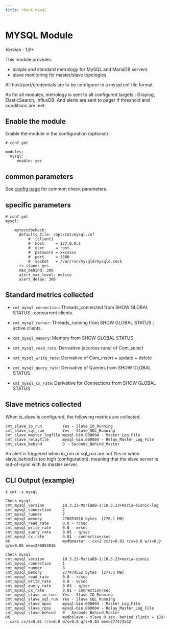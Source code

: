 ```yaml
---
title: check_mysql
---
```


# MYSQL Module
*Version : 1.8+*

This module provides:

* simple and standard metrology for MySQL and MariaDB servers
* slave monitoring for master/slave topologies

All host/port/credentials are to be configurer in a mysql.cnf file format.

As for all modules, metrology is sent to all configured targets : Graylog, ElasticSearch, InfluxDB. And alerts are sent to pager if threshold and conditions are met.


## Enable the module

Enable the module in the configuration (optional) :

    # conf.yml
    
	modules:
  	  mysql:
  	     enable: yes


## common parameters

See [config page](config.md) for common check parameters.

## specific parameters

	# conf.yml
	mysql:

	    mytestdbcheck:
	      defaults_file: /opt/cmt/mysql.cnf
	          #  [client]
	          #  host     = 127.0.0.1
	          #  user     = root
	          #  password = xxxxxxx
	          #  port     = 3306
	          #  socket   = /var/run/mysqld/mysqld.sock
	      is_slave: yes
	      max_behind: 300
	      alert_max_level: notice
	      alert_delay: 300

## Standard metrics collected

- `cmt_mysql_connection`:  Threads_connected from SHOW GLOBAL STATUS ; concurrent clients.

- `cmt_mysql_runner`:  Threads_running from SHOW GLOBAL STATUS ; active clients.

- `cmt_mysql_memory`:  Memory from SHOW GLOBAL STATUS

- `cmt_mysql_read_rate`:  Derivative (accross runs) of Com_select

- `cmt_mysql_write_rate`:  Derivative of Com_insert + update + delete

- `cmt_mysql_query_rate`:  Derivative of Queries from SHOW GLOBAL STATUS

- `cmt_mysql_cx_rate`:  Derivative for Connections from SHOW GLOBAL STATUS


## Slave metrics collected

When *is_slave* is configured, the following metrics are collected. 

	cmt_slave_io_run         Yes - Slave_IO_Running
	cmt_slave_sql_run        Yes - Slave_SQL_Running
	cmt_slave_master_logfile mysql-bin.000004 - Master_Log_File
	cmt_slave_relayfile      mysql-bin.000004 - Relay_Master_Log_File
	cmt_slave_behind         0 - Seconds_Behind_Master

An alert is triggered when io_run or sql_run are not *Yes* or when slave_behind is too high (configuration), meaning
that the slave server is out-of-sync with its master server.

## CLI Output (example)
	
	$ cmt -s mysql

	Check mysql 
	cmt_mysql_version        10.3.23-MariaDB-1:10.3.23+maria~bionic-log
	cmt_mysql_connection     2
	cmt_mysql_runner         7
	cmt_mysql_memory         276053016 bytes  [276.1 MB]
	cmt_mysql_read_rate      0.0 - r/sec
	cmt_mysql_write_rate     0.0 - w/sec
	cmt_mysql_query_rate     0.05 - q/sec
	cmt_mysql_cx_rate        0.01 - connection/sec
	OK                       mydbmaster - cx=2 cx/s=0.01 r/s=0.0 w/s=0.0 q/s=0.05 mem=276053016

	Check mysql 
	cmt_mysql_version        10.3.23-MariaDB-1:10.3.23+maria~bionic
	cmt_mysql_connection     1
	cmt_mysql_runner         8
	cmt_mysql_memory         277474552 bytes  [277.5 MB]
	cmt_mysql_read_rate      0.0 - r/sec
	cmt_mysql_write_rate     0.0 - w/sec
	cmt_mysql_query_rate     0.03 - q/sec
	cmt_mysql_cx_rate        0.01 - connection/sec
	cmt_mysql_slave_io_run   Yes - Slave_IO_Running
	cmt_mysql_slave_sql_run  Yes - Slave_SQL_Running
	cmt_mysql_slave_mpos     mysql-bin.000004 - Master_Log_File
	cmt_mysql_slave_rpos     mysql-bin.000004 - Relay_Master_Log_File
	cmt_mysql_slave_behind   0 - Seconds_Behind_Master
	OK                       mydbslave - slave 0 sec. behind (limit = 180) - cx=1 cx/s=0.01 r/s=0.0 w/s=0.0 q/s=0.03 mem=277474552





